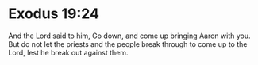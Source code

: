# Exodus 19:24

And the Lord said to him, Go down, and come up bringing Aaron with you. But do not let the priests and the people break through to come up to the Lord, lest he break out against them.
